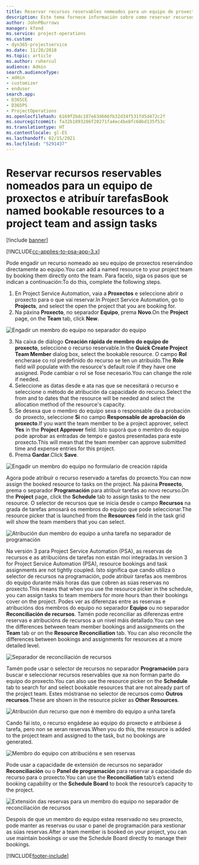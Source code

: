 ```yaml
---
title: Reservar recursos reservables nomeados para un equipo de proxectos e atribuír tarefas
description: Este tema fornece información sobre como reservar recursos nomeados para equipos de proxectos e atribuírlles tarefas.
author: JohnPBurrows
manager: kfend
ms.service: project-operations
ms.custom:
- dyn365-projectservice
ms.date: 11/28/2018
ms.topic: article
ms.author: ruhercul
audience: Admin
search.audienceType:
- admin
- customizer
- enduser
search.app:
- D365CE
- D365PS
- ProjectOperations
ms.openlocfilehash: 6169f2bdc107e63d666fb32d34f531fd5d472c2f
ms.sourcegitcommit: fa32b1893286f20271fa4ec4be8fc68bd135f53c
ms.translationtype: HT
ms.contentlocale: gl-ES
ms.lasthandoff: 02/15/2021
ms.locfileid: "5291437"
---
```

# <a name="book-named-bookable-resources-to-a-project-team-and-assign-tasks"></a><span data-ttu-id="3a7cf-103">Reservar recursos reservables nomeados para un equipo de proxectos e atribuír tarefas</span><span class="sxs-lookup"><span data-stu-id="3a7cf-103">Book named bookable resources to a project team and assign tasks</span></span> 

[!include [banner](../includes/psa-now-project-operations.md)]

[!INCLUDE[cc-applies-to-psa-app-3.x](../includes/cc-applies-to-psa-app-3x.md)]

<span data-ttu-id="3a7cf-104">Pode engadir un recurso nomeado ao seu equipo de proxectos reservándoo directamente ao equipo.</span><span class="sxs-lookup"><span data-stu-id="3a7cf-104">You can  add a named resource to your project team by booking them directly onto the team.</span></span> <span data-ttu-id="3a7cf-105">Para facelo, siga os pasos que se indican a continuación:</span><span class="sxs-lookup"><span data-stu-id="3a7cf-105">To do this, complete the following steps.</span></span>

1. <span data-ttu-id="3a7cf-106">En Project Service Automation, vaia a **Proxectos** e seleccione abrir o proxecto para o que vai reservar.</span><span class="sxs-lookup"><span data-stu-id="3a7cf-106">In  Project Service Automation, go to **Projects**, and select the open the project that you are booking for.</span></span>
2. <span data-ttu-id="3a7cf-107">Na páxina **Proxecto**, no separador **Equipo**, prema **Novo**.</span><span class="sxs-lookup"><span data-stu-id="3a7cf-107">On the **Project** page, on the **Team** tab, click **New**.</span></span> 

![Engadir un membro do equipo no separador do equipo](media/RM-how-to-1.png)

3. <span data-ttu-id="3a7cf-109">Na caixa de diálogo **Creación rápida de membro do equipo de proxecto**, seleccione o recurso reservable.</span><span class="sxs-lookup"><span data-stu-id="3a7cf-109">In the **Quick Create Project Team Member** dialog box, select the bookable resource.</span></span> <span data-ttu-id="3a7cf-110">O campo **Rol** encherase co rol predefinido do recurso se ten un atribuído.</span><span class="sxs-lookup"><span data-stu-id="3a7cf-110">The **Role** field will populate with the resource's default role if they have one assigned.</span></span> <span data-ttu-id="3a7cf-111">Pode cambiar o rol se fose necesario.</span><span class="sxs-lookup"><span data-stu-id="3a7cf-111">You can change the role if needed.</span></span> 
4. <span data-ttu-id="3a7cf-112">Seleccione as datas desde e ata nas que se necesitará o recurso e seleccione o método de atribución da capacidade do recurso.</span><span class="sxs-lookup"><span data-stu-id="3a7cf-112">Select the from and to dates that the resource will be needed and select the allocation method of the resource's capacity.</span></span> 
5. <span data-ttu-id="3a7cf-113">Se desexa que o membro do equipo sexa o responsable da a probación do proxecto, seleccione **Si** no campo **Responsable de aprobación do proxecto**.</span><span class="sxs-lookup"><span data-stu-id="3a7cf-113">If you want the team member to be a project approver, select **Yes** in the **Project Approver** field.</span></span> <span data-ttu-id="3a7cf-114">Isto suporá que o membro do equipo pode aprobar as entradas de tempo e gastos presentadas para este proxecto.</span><span class="sxs-lookup"><span data-stu-id="3a7cf-114">This will mean that the team member can approve submitted time and expense entries for this project.</span></span> 
6. <span data-ttu-id="3a7cf-115">Prema **Gardar**.</span><span class="sxs-lookup"><span data-stu-id="3a7cf-115">Click **Save**.</span></span>

![Engadir un membro do equipo no formulario de creación rápida](media/RM-how-to-2.png)


<span data-ttu-id="3a7cf-117">Agora pode atribuír o recurso reservado a tarefas do proxecto.</span><span class="sxs-lookup"><span data-stu-id="3a7cf-117">You can now assign the booked resource to tasks on the project.</span></span> <span data-ttu-id="3a7cf-118">Na páxina **Proxecto**, prema o separador **Programación** para atribuír tarefas ao novo recurso.</span><span class="sxs-lookup"><span data-stu-id="3a7cf-118">On the **Project** page, click the **Schedule** tab to assign tasks to the new resource.</span></span> <span data-ttu-id="3a7cf-119">O selector de recursos que se inicia desde o campo **Recursos** na grada de tarefas amosará os membros do equipo que pode seleccionar.</span><span class="sxs-lookup"><span data-stu-id="3a7cf-119">The resource picker that is launched from the **Resources** field in the task grid will show the team members that you can select.</span></span>

![Atribución dun membro do equipo a unha tarefa no separador de programación](media/RM-how-to-3.png)

<span data-ttu-id="3a7cf-121">Na versión 3 para Project Service Automation (PSA), as reservas de recursos e as atribucións de tarefas non están moi integradas.</span><span class="sxs-lookup"><span data-stu-id="3a7cf-121">In version 3 for Project Service Automation (PSA), resource bookings and task assignments are not tightly coupled.</span></span> <span data-ttu-id="3a7cf-122">Isto significa que cando utiliza o selector de recursos na programación, pode atribuír tarefas aos membros do equipo durante máis horas das que cobren as súas reservas no proxecto.</span><span class="sxs-lookup"><span data-stu-id="3a7cf-122">This means that when you use the resource picker in the schedule, you can assign tasks to team members for more hours than their bookings cover on the project.</span></span>
<span data-ttu-id="3a7cf-123">Podes ver as diferenzas entre as reservas e atribucións dos membros do equipo no separador **Equipo** ou no separador **Reconciliación de recursos**. Tamén pode reconciliar as diferenzas entre reservas e atribucións de recursos a un nivel máis detallado.</span><span class="sxs-lookup"><span data-stu-id="3a7cf-123">You can see the differences between team member bookings and assignments on the **Team** tab or on the **Resource Reconciliation** tab. You can also reconcile the differences between bookings and assignments for resources at a more detailed level.</span></span>

![Separador de reconciliación de recursos](media/RM-how-to-4.png)

<span data-ttu-id="3a7cf-125">Tamén pode usar o selector de recursos no separador **Programación** para buscar e seleccionar recursos reservables que xa non forman parte do equipo do proxecto.</span><span class="sxs-lookup"><span data-stu-id="3a7cf-125">You can also use the resource picker on the **Schedule** tab to search for and select bookable resources that are not already part of the project team.</span></span> <span data-ttu-id="3a7cf-126">Estes móstranse no selector de recursos como **Outros recursos**.</span><span class="sxs-lookup"><span data-stu-id="3a7cf-126">These are shown in the resource picker as **Other Resources**.</span></span>

![Atribución dun recurso que non é membro do equipo a unha tarefa](media/RM-how-to-5.png)

<span data-ttu-id="3a7cf-128">Cando fai isto, o recurso engádese ao equipo do proxecto e atribúese á tarefa, pero non se xeran reservas.</span><span class="sxs-lookup"><span data-stu-id="3a7cf-128">When you do this, the resource is added to the project team and assigned to the task, but no bookings are generated.</span></span>

![Membro do equipo con atribucións e sen reservas](media/RM-how-to-6.png)

<span data-ttu-id="3a7cf-130">Pode usar a capacidade de extensión de recursos no separador **Reconciliación** ou o **Panel de programación** para reservar a capacidade do recurso para o proxecto.</span><span class="sxs-lookup"><span data-stu-id="3a7cf-130">You can use the **Reconciliation** tab’s extend booking capability or the **Schedule Board** to book the resource’s capacity to the project.</span></span>

![Extensión das reservas para un membro do equipo no separador de reconciliación de recursos](media/RM-how-to-7.png)

<span data-ttu-id="3a7cf-132">Despois de que un membro do equipo estea reservado no seu proxecto, pode manter as reservas ou usar o panel de programación para xestionar as súas reservas.</span><span class="sxs-lookup"><span data-stu-id="3a7cf-132">After a team member is booked on your project, you can use maintain bookings or use the Schedule Board directly to manage their bookings.</span></span>


[!INCLUDE[footer-include](../includes/footer-banner.md)]